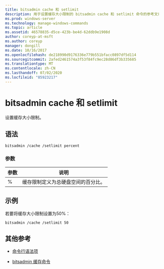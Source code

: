 ```yaml
---
title: bitsadmin cache 和 setlimit
description: 用于设置缓存大小限制的 bitsadmin cache 和 setlimit 命令的参考文章。
ms.prod: windows-server
ms.technology: manage-windows-commands
ms.topic: article
ms.assetid: 46578835-d5ce-423b-be4d-62ddb9e1908d
author: coreyp-at-msft
ms.author: coreyp
manager: dongill
ms.date: 10/16/2017
ms.openlocfilehash: de218990d9176336e779b551bfacc0897df5d114
ms.sourcegitcommit: 2afed2461574a3f53f84fc9ec28d86df3b335685
ms.translationtype: MT
ms.contentlocale: zh-CN
ms.lasthandoff: 07/02/2020
ms.locfileid: "85923217"
---
```

# <a name="bitsadmin-cache-and-setlimit"></a>bitsadmin cache 和 setlimit

设置缓存大小限制。

## <a name="syntax"></a>语法

```
bitsadmin /cache /setlimit percent
```

### <a name="parameters"></a>参数

| 参数 | 说明 |
| -------------- | -------------- |
| % | 缓存限制定义为总硬盘空间的百分比。 |

## <a name="examples"></a>示例

若要将缓存大小限制设置为50%：

```
bitsadmin /cache /setlimit 50
```

## <a name="additional-references"></a>其他参考

- [命令行语法项](command-line-syntax-key.md)

- [bitsadmin 缓存命令](bitsadmin-cache.md)
